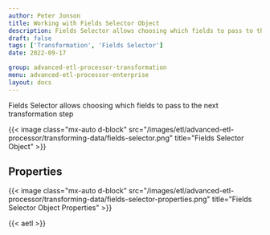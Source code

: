 ```yaml
---
author: Peter Jonson
title: Working with Fields Selector Object
description: Fields Selector allows choosing which fields to pass to the next transformation step
draft: false
tags: ['Transformation', 'Fields Selector']
date: 2022-09-17

group: advanced-etl-processor-transformation
menu: advanced-etl-processor-enterprise
layout: docs
---
```


Fields Selector allows choosing which fields to pass to the next transformation step

{{< image class="mx-auto d-block"  src="/images/etl/advanced-etl-processor/transforming-data/fields-selector.png" title="Fields Selector Object" >}}

## Properties

{{< image class="mx-auto d-block"  src="/images/etl/advanced-etl-processor/transforming-data/fields-selector-properties.png" title="Fields Selector Object Properties" >}}

{{< aetl >}}
